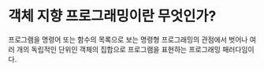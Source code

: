 # 객체 지향 프로그래밍이란 무엇인가?

프로그램을 명령어 또는 함수의 목록으로 보는 명령형 프로그래밍의 관점에서 벗어나 여러 개의 독립적인 단위인 객체의 집합으로 프로그램을 표현하는 프로그래밍 패러다임이다.
